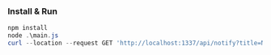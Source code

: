 ### Install & Run
```ps1
npm install
node .\main.js
curl --location --request GET 'http://localhost:1337/api/notify?title=NotificationTitle&body=NotificationBody&token=DeviceToken'
```
